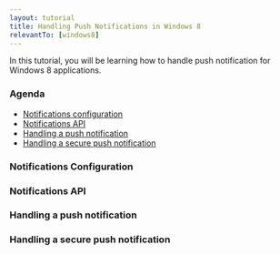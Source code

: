 ```yaml
---
layout: tutorial
title: Handling Push Notifications in Windows 8
relevantTo: [windows8]
---
```

In this tutorial, you will be learning how to handle push notification for Windows 8 applications.

### Agenda
* [Notifications configuration](#notifications-configuration)
* [Notifications API](#notifications-api)
* [Handling a push notification](#handling-a-push-notification)
* [Handling a secure push notification](#handling-a-secure-push-notification)

### Notifications Configuration

### Notifications API

### Handling a push notification

### Handling a secure push notification
